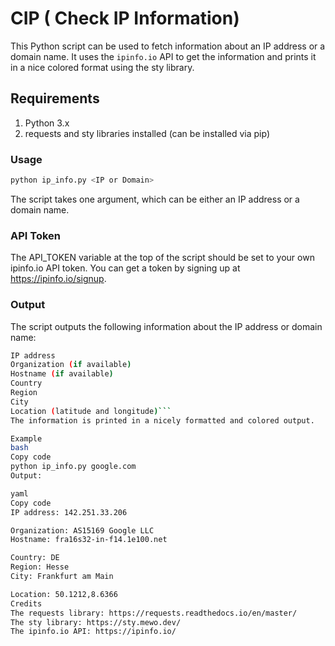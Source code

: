 # CIP ( Check IP Information)

This Python script can be used to fetch information about an IP address or a domain name. It uses the `ipinfo.io` API to get the information and prints it in a nice colored format using the sty library.

## Requirements

1. Python 3.x
2. requests and sty libraries installed (can be installed via pip)

### Usage
```bash 
python ip_info.py <IP or Domain>
```

The script takes one argument, which can be either an IP address or a domain name.

### API Token
The API_TOKEN variable at the top of the script should be set to your own ipinfo.io API token. You can get a token by signing up at https://ipinfo.io/signup.

### Output
The script outputs the following information about the IP address or domain name:
```bash
IP address
Organization (if available)
Hostname (if available)
Country
Region
City
Location (latitude and longitude)```
The information is printed in a nicely formatted and colored output.

Example
bash
Copy code
python ip_info.py google.com
Output:

yaml
Copy code
IP address: 142.251.33.206

Organization: AS15169 Google LLC
Hostname: fra16s32-in-f14.1e100.net

Country: DE
Region: Hesse
City: Frankfurt am Main

Location: 50.1212,8.6366
Credits
The requests library: https://requests.readthedocs.io/en/master/
The sty library: https://sty.mewo.dev/
The ipinfo.io API: https://ipinfo.io/
